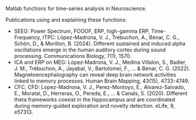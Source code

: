 Matlab functions for time-series analysis in Neuroscience.

Publications using and explaining these functions:

- SEEG: Power Spectrum, FOOOF, ERP, high-gamma ERP, Time-Frequency, ITPC: López-Madrona, V. J., Trébuchon, A., Bénar, C. G., Schön, D., & Morillon, B. (2024). Different sustained and induced alpha oscillations emerge in the human auditory cortex during sound processing. Communications Biology, 7(1), 1570.
- ICA and ERP on MEG: López‐Madrona, V. J., Medina Villalon, S., Badier, J. M., Trébuchon, A., Jayabal, V., Bartolomei, F., ... & Bénar, C. G. (2022). Magnetoencephalography can reveal deep brain network activities linked to memory processes. Human Brain Mapping, 43(15), 4733-4749.
- CFC, CFD: Lopez-Madrona, V. J., Perez-Montoyo, E., Alvarez-Salvado, E., Moratal, D., Herreras, O., Pereda, E., ... & Canals, S. (2020). Different theta frameworks coexist in the hippocampus and are coordinated during memory-guided exploration and novelty detection. eLife, 9, e57313.

